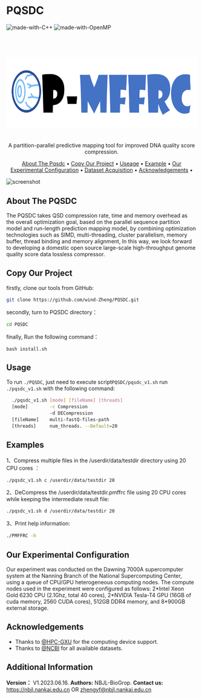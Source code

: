 # PQSDC
![made-with-C++](https://img.shields.io/badge/Made%20with-C++11-brightgreen)
![made-with-OpenMP](https://img.shields.io/badge/Made%20with-OpenMP-blue)

<!-- LOGO -->
<br />
<h1>
<p align="center">
  <img src="https://github.com/fahaihi/PMFFRC/blob/master/Log.png" alt="Logo" width="722" height="189">
</h1>
  <p align="center">
   A partition-parallel predictive mapping tool for improved DNA quality score compression.
    </p>
</p>
<p align="center">
  <a href="#about-the-pmffrc">About The Pqsdc</a> •
  <a href="#copy-our-project">Copy Our Project</a> •
  <a href="#useage">Useage</a> •
  <a href="#example">Example</a> •
  <a href="#our-experimental-configuration">Our Experimental Configuration</a> •
    <a href="#dataset-acquisition">Dataset Acquisition</a> •
  <a href="#aknowledgements">Acknowledgements</a> •
</p>  

<p align="center">
  
![screenshot](img/clip.gif)
</p>                                                                                                                             
      
## About The PQSDC
The PQSDC takes QSD compression rate, time and memory overhead as the overall optimization goal, based on the parallel sequence partition model and run-length prediction mapping model, by combining optimization technologies such as SIMD, multi-threading, cluster parallelism, memory buffer, thread binding and memory alignment, In this way, we look forward to developing a domestic open source large-scale high-throughput genome quality score data lossless compressor.

## Copy Our Project

firstly, clone our tools from GitHub:
```sh
git clone https://github.com/wind-Zheng/PQSDC.git
```
secondly, turn to PQSDC directory：
```sh
cd PQSDC
```
finally, Run the following command：
```
bash install.sh
```

## Usage
To run `./PQSDC`, just need to execute script`PQSDC/pqsdc_v1.sh` 
run `./pqsdc_v1.sh` with the following command:
```sh
  ./pqsdc_v1.sh [mode] [fileName] [threads]
  [mode]        -c Compression
                -d DECompression
  [fileName]    multi-fastQ-files-path    
  [threads]     num_threads. --Default=20
```

## Examples
1、Compress multiple files in the /userdir/data/testdir directory using 20 CPU cores ：
```sh
./pqsdc_v1.sh c /userdir/data/testdir 20 
```
2、DeCompress the /userdir/data/testdir.pmffrc file using 20 CPU cores while keeping the intermediate result file:
```sh
./pqsdc_v1.sh d /userdir/data/testdir 20
```
3、Print help information:
```sh
./PMFFRC -h
```

## Our Experimental Configuration
Our experiment was conducted on the Dawning 7000A supercomputer system at the Nanning Branch of the National Supercomputing Center, using a queue of CPU/GPU heterogeneous computing nodes. The compute nodes used in the experiment were configured as follows: 
  2\*Intel Xeon Gold 6230 CPU (2.1Ghz, total 40 cores), 
  2\*NVIDIA Tesla-T4 GPU (16GB of cuda memory, 2560 CUDA cores), 
  512GB DDR4 memory, and 
  8\*900GB external storage.
 
 

## Acknowledgements
- Thanks to [@HPC-GXU](https://hpc.gxu.edu.cn) for the computing device support.   
- Thanks to [@NCBI](https://www.freelancer.com/u/Ostokhoon) for all available datasets.

## Additional Information
**Version：**    V1.2023.06.16.
**Authors:**     NBJL-BioGrop.
**Contact us:**  https://nbjl.nankai.edu.cn OR zhengyf@nbjl.nankai.edu.cn
